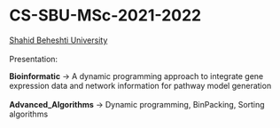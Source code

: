 <h1>CS-SBU-MSc-2021-2022</h1>
<a href="https://www.sbu.ac.ir/">Shahid Beheshti University</a>
<br>
<br>
Presentation:

<b>Bioinformatic</b> -> A dynamic programming approach to integrate gene expression data and network information for pathway model generation<br>
<br>
<b>Advanced_Algorithms</b> -> Dynamic programming, BinPacking, Sorting algorithms
<br>

